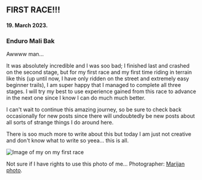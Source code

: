 ## FIRST RACE!!!

#### 19. March 2023.

### Enduro Mali Bak

Awwww man...

It was absolutely incredible and I was soo bad; I finished last and crashed on the second stage, but for my first race and my first time riding in terrain like this (up until now, I have only ridden on the street and extremely easy beginner trails), I am super happy that I managed to complete all three stages. I will try my best to use experience gained from this race to advance in the next one since I know I can do much much better.

I can't wait to continue this amazing journey, so be sure to check back occasionally for new posts since there will undoubtedly be new posts about all sorts of strange things I do around here.

There is soo much more to write about this but today I am just not creative and don't know what to write so yeea... this is all.

![Image of my on my first race](assets/images/diary/Enduro-Mali-Bak.jpg)

Not sure if I have rights to use this photo of me...
Photographer: [Marijan photo](http://www.marijan-foto.com/).
